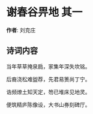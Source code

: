 # 谢春谷畀地  其一

**作者**: 刘克庄

## 诗词内容

当年草草掩泉扃，家集年深失坎铭。

后裔浇松难盥荐，先君易箦尚丁宁。

诰频燎土知天定，笏已堆床见地灵。

便筑精庐陈像设，大书山券刻碑厅。

